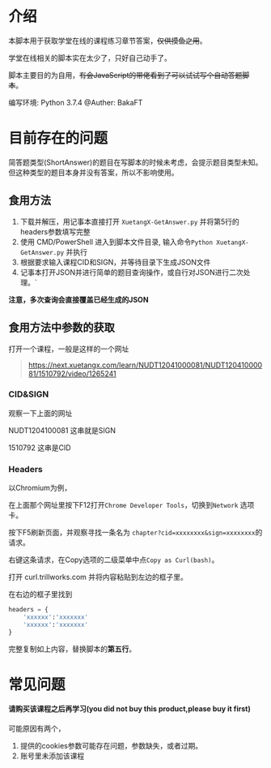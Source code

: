 # 介绍

本脚本用于获取学堂在线的课程练习章节答案，~~仅供摸鱼之用~~。

学堂在线相关的脚本实在太少了，只好自己动手了。

脚本主要目的为自用，~~有会JavaScript的带佬看到了可以试试写个自动答题脚本~~。

编写环境: Python 3.7.4
@Auther: BakaFT

# 目前存在的问题

简答题类型(ShortAnswer)的题目在写脚本的时候未考虑，会提示题目类型未知。但这种类型的题目本身并没有答案，所以不影响使用。
## 食用方法

1. 下载并解压，用记事本直接打开 `XuetangX-GetAnswer.py` 并将第5行的headers参数填写完整
2. 使用 CMD/PowerShell 进入到脚本文件目录, 输入命令`Python XuetangX-GetAnswer.py` 并执行
3. 根据要求输入课程CID和SIGN，并等待目录下生成JSON文件
4. 记事本打开JSON并进行简单的题目查询操作，或自行对JSON进行二次处理。`

**注意，多次查询会直接覆盖已经生成的JSON**

## 食用方法中参数的获取

打开一个课程，一般是这样的一个网址

> https://next.xuetangx.com/learn/NUDT12041000081/NUDT12041000081/1510792/video/1265241

### CID&SIGN

观察一下上面的网址

NUDT1204100081 这串就是SIGN

1510792 这串是CID

### Headers

以Chromium为例，

在上面那个网址里按下F12打开`Chrome Developer Tools`，切换到`Network` 选项卡。

按下F5刷新页面，并观察寻找一条名为 `chapter?cid=xxxxxxxx&sign=xxxxxxxx`的请求。

右键这条请求，在Copy选项的二级菜单中点`Copy as Curl(bash)`。

打开 curl.trillworks.com 并将内容粘贴到左边的框子里。

在右边的框子里找到

```Python
headers = {
	'xxxxxx':'xxxxxxx'
	'xxxxxx':'xxxxxxx'
}
```

完整复制如上内容，替换脚本的**第五行**。

# 常见问题

#### 请购买该课程之后再学习(you did not buy this product,please buy it first)

可能原因有两个，

1. 提供的cookies参数可能存在问题，参数缺失，或者过期。
2. 账号里未添加该课程

#### 

